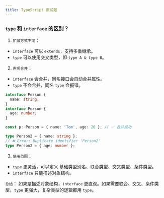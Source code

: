 ```yaml
---
title: TypeScript 面试题
---
```


### `type` 和 `interface` 的区别？

1. `扩展方式不同`：

- `interface` 可以 `extends`，支持多重继承。
- `type` 可以使用交叉类型，即 `type A & type B`。

2. `声明合并`：

- `interface` 会合并，同名接口会自动合并属性。
- `type` 不会合并，同名 `type` 会报错。

```typescript
interface Person {
  name: string;
}
interface Person {
  age: number;
}

const p: Person = { name: 'Tom', age: 20 }; // ✅ 合并成功

type Person2 = { name: string };
// ❌ Error: Duplicate identifier 'Person2'
type Person2 = { age: number };
```

3. `使用范围`：

- `type` 更灵活，可以定义 基础类型别名、联合类型、交叉类型、条件类型。
- `interface` 只能描述对象结构。

`总结`： 如果是描述对象结构，`interface` 更直观。如果需要联合、交叉、条件类型，`type` 更强大，复杂类型的逻辑都用 `type`。

<Footer />
